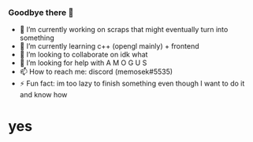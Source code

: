 ### Goodbye there 👋

- 🔭 I’m currently working on scraps that might eventually turn into something
- 🌱 I’m currently learning c++ (opengl mainly) + frontend
- 👯 I’m looking to collaborate on idk what
- 🤔 I’m looking for help with A  M  O  G  U  S
- 📫 How to reach me: discord (memosek#5535)
- ⚡ Fun fact: im too lazy to finish something even though I want to do it and know how

# yes
